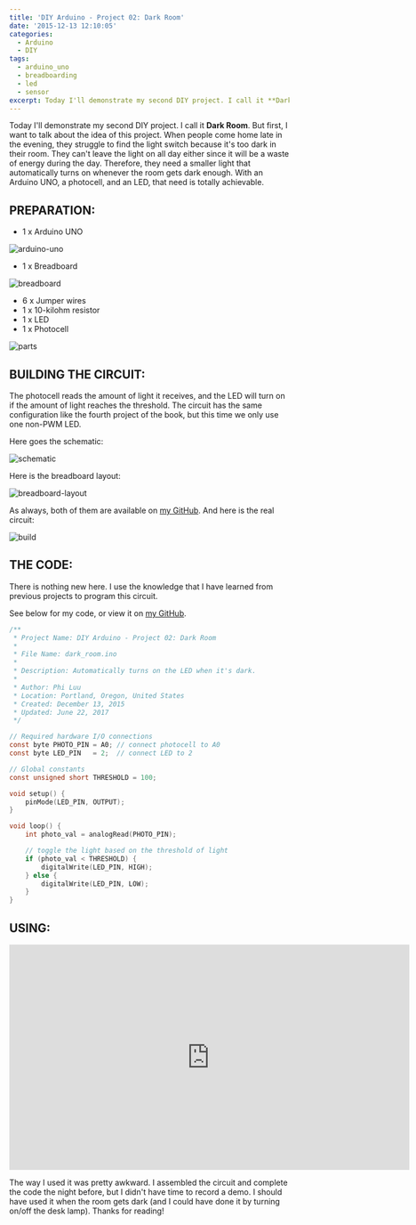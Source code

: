 ```yaml
---
title: 'DIY Arduino - Project 02: Dark Room'
date: '2015-12-13 12:10:05'
categories:
  - Arduino
  - DIY
tags:
  - arduino_uno
  - breadboarding
  - led
  - sensor
excerpt: Today I'll demonstrate my second DIY project. I call it **Dark Room**.
---
```


Today I'll demonstrate my second DIY project. I call it **Dark Room**. But first, I want to talk about the idea of this project. When people come home late in the evening, they struggle to find the light switch because it's too dark in their room. They can't leave the light on all day either since it will be a waste of energy during the day. Therefore, they need a smaller light that automatically turns on whenever the room gets dark enough. With an Arduino UNO, a photocell, and an LED, that need is totally achievable.

## **PREPARATION:**

- 1 x Arduino UNO

![arduino-uno](/images/arduino-uno.jpg)

- 1 x Breadboard

![breadboard](/images/breadboard.jpg)

- 6 x Jumper wires
- 1 x 10-kilohm resistor
- 1 x LED
- 1 x Photocell

![parts](/images/diy-arduino-project-02/parts.jpg)

## **BUILDING THE CIRCUIT:**

The photocell reads the amount of light it receives, and the LED will turn on if the amount of light reaches the threshold. The circuit has the same configuration like the fourth project of the book, but this time we only use one non-PWM LED.

Here goes the schematic:

![schematic](/images/diy-arduino-project-02/schematic.png)

Here is the breadboard layout:

![breadboard-layout](/images/diy-arduino-project-02/breadboard-layout.jpg)

As always, both of them are available on [my GitHub](https://github.com/philectron/pcb/tree/master/arduino_repo/dark_room). And here is the real circuit:

![build](/images/diy-arduino-project-02/build.jpg)

## **THE CODE:**

There is nothing new here. I use the knowledge that I have learned from previous projects to program this circuit.

See below for my code, or view it on [my GitHub](https://github.com/philectron/arduino/blob/master/dark_room/dark_room.ino).

```c
/**
 * Project Name: DIY Arduino - Project 02: Dark Room
 *
 * File Name: dark_room.ino
 *
 * Description: Automatically turns on the LED when it's dark.
 *
 * Author: Phi Luu
 * Location: Portland, Oregon, United States
 * Created: December 13, 2015
 * Updated: June 22, 2017
 */

// Required hardware I/O connections
const byte PHOTO_PIN = A0; // connect photocell to A0
const byte LED_PIN   = 2;  // connect LED to 2

// Global constants
const unsigned short THRESHOLD = 100;

void setup() {
    pinMode(LED_PIN, OUTPUT);
}

void loop() {
    int photo_val = analogRead(PHOTO_PIN);

    // toggle the light based on the threshold of light
    if (photo_val < THRESHOLD) {
        digitalWrite(LED_PIN, HIGH);
    } else {
        digitalWrite(LED_PIN, LOW);
    }
}
```

## **USING:**

<div class="embedded-video">
  <iframe width="720" height="405" src="https://www.youtube.com/embed/D3xIicfMc8k?list=PLt_UZum7NVtmFEVMdv4XH8TgXzJvzd78x" frameborder="0" allowfullscreen></iframe>
</div>

The way I used it was pretty awkward. I assembled the circuit and complete the code the night before, but I didn't have time to record a demo. I should have used it when the room gets dark (and I could have done it by turning on/off the desk lamp). Thanks for reading!

